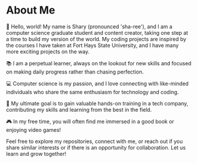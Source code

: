 # About Me

👋 Hello, world! My name is Shary (pronounced 'sha-ree'), and I am a computer science graduate student and content creator, taking one step at a time to build my version of the world. My coding projects are inspired by the courses I have taken at Fort Hays State University, and I have many more exciting projects on the way.

📚 I am a perpetual learner, always on the lookout for new skills and focused on making daily progress rather than chasing perfection.

💻 Computer science is my passion, and I love connecting with like-minded individuals who share the same enthusiasm for technology and coding.

🌟 My ultimate goal is to gain valuable hands-on training in a tech company, contributing my skills and learning from the best in the field.

🎮 In my free time, you will often find me immersed in a good book or enjoying video games!

Feel free to explore my repositories, connect with me, or reach out if you share similar interests or if there is an opportunity for collaboration. Let us learn and grow together!
